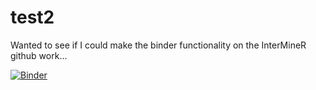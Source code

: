# test2

Wanted to see if I could make the binder functionality on the InterMineR github work...

[![Binder](https://mybinder.org/badge_logo.svg)](https://mybinder.org/v2/gh/cjwomack/test2/master?filepath=Workshop%20Workflow%20PAX6-unsolved.ipynb)

